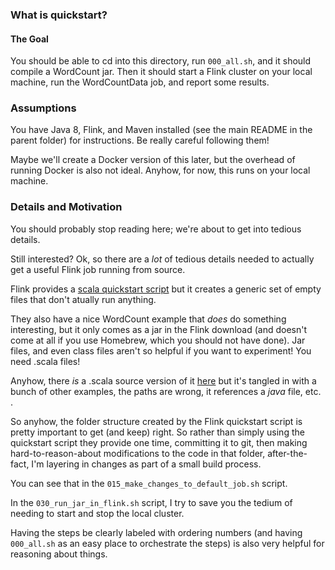 ### What is quickstart?

#### The Goal

You should be able to cd into this directory, run `000_all.sh`, and it should
compile a WordCount jar.  Then it should start a Flink cluster on your local
machine, run the WordCountData job, and report some results.

### Assumptions

You have Java 8, Flink, and Maven installed (see the main README in the parent
folder) for instructions.  Be really careful following them!

Maybe we'll create a Docker version of this later, but the overhead of running
Docker is also not ideal.  Anyhow, for now, this runs on your local machine.

### Details and Motivation

You should probably stop reading here; we're about to get into tedious details.

Still interested?  Ok, so there are a _lot_ of tedious details needed to
actually get a useful Flink job running from source.

Flink provides a [scala quickstart
script](https://flink.apache.org/q/quickstart-scala.sh) but it creates a
generic set of empty files that don't atually run anything.

They also have a nice WordCount example that *does* do something interesting, but it only
comes as a jar in the Flink download (and doesn't come at all if you use Homebrew, which you should not have done).
Jar files, and even class files aren't so helpful if you want to experiment!  You need .scala files!

Anyhow, there *is* a .scala source version of it
[here](https://github.com/apache/flink/blob/master/flink-examples/flink-examples-batch/src/main/scala/org/apache/flink/examples/scala/wordcount/WordCount.scala)
but it's tangled in with a bunch of other examples, the paths are wrong, it
references a *java* file, etc.
.

So anyhow, the folder structure created by the Flink quickstart script is
pretty important to get (and keep) right.  So rather than simply using the
quickstart script they provide one time, committing it to git, then making
hard-to-reason-about modifications to the code in that folder, after-the-fact,
I'm layering in changes as part of a small build process.

You can see that in the `015_make_changes_to_default_job.sh` script.

In the `030_run_jar_in_flink.sh` script, I try to save you the tedium of needing
to start and stop the local cluster.

Having the steps be clearly labeled with ordering numbers (and having `000_all.sh`
as an easy place to orchestrate the steps) is also very helpful for reasoning
about things.
